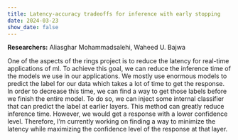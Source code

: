 ```yaml
---
title: Latency-accuracy tradeoffs for inference with early stopping
date: 2024-03-23
show_date: false
---
```


**Researchers:** Aliasghar Mohammadsalehi, Waheed U. Bajwa 

One of the aspects of the rings project is to reduce the latency for real-time applications of ml. To achieve this goal, we can reduce the inference time of the models we use in our applications. We mostly use enormous models to predict the label for our data which takes a lot of time to get the response. In order to decrease this time, we can find a way to get those labels before we finish the entire model. To do so, we can inject some internal classifier that can predict the label at earlier layers. This method can greatly reduce inference time. However, we would get a response with a lower confidence level. Therefore, I’m currently working on finding a way to minimize the latency while maximizing the confidence level of the response at that layer. 

<!-- more -->


